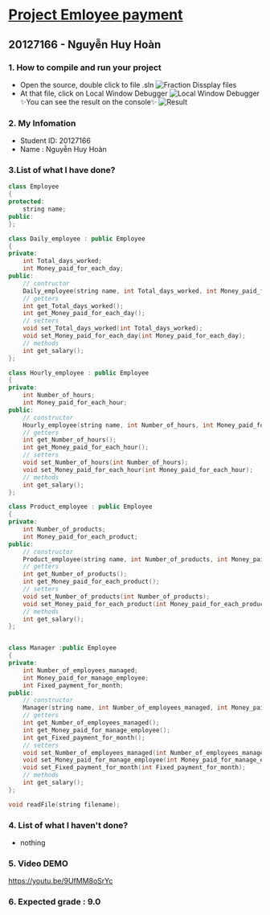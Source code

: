  # [Project Emloyee payment](https://www.notion.so/Project-Emloyee-payment-78ac0241bfea4e07b502020b0c20de86)
## 20127166 - Nguyễn Huy Hoàn

### 1. How to compile and run your project
- Open the source, double click to file .sln
![Fraction Dissplay files](https://scontent.fsgn5-1.fna.fbcdn.net/v/t1.15752-9/247632150_405346201029903_7952018589532046119_n.png?_nc_cat=101&ccb=1-5&_nc_sid=ae9488&_nc_ohc=vZV99A44JSUAX-ypRYb&_nc_ht=scontent.fsgn5-1.fna&oh=e928dfc708002c56bde2ca412b10857e&oe=61C3944F)
- At that file, click on Local Window Debugger
![Local Window Debugger](https://scontent.fsgn5-5.fna.fbcdn.net/v/t1.15752-9/248014792_593251065061679_696619455663120266_n.png?_nc_cat=100&ccb=1-5&_nc_sid=ae9488&_nc_ohc=0a9oObiLYKcAX8rl4gZ&_nc_ht=scontent.fsgn5-5.fna&oh=3946bdee84a0d1f9c1a39132ad1db8df&oe=61C50061)
✨You can see the result on the console✨
![Result](https://scontent.fsgn5-10.fna.fbcdn.net/v/t1.15752-9/260407886_1253244715196355_668183154404087552_n.png?_nc_cat=110&ccb=1-5&_nc_sid=ae9488&_nc_ohc=PK3XBG5MVFQAX_ik5SR&_nc_ht=scontent.fsgn5-10.fna&oh=73065b19fac76121277adac9607c0b87&oe=61C25A9E)
### 2. My Infomation
- Student ID: 20127166
- Name : Nguyễn Huy Hoàn

### 3.List of what I have done? 
``` cpp
class Employee
{
protected:
	string name;
public:
};

class Daily_employee : public Employee
{
private:
	int Total_days_worked;
	int Money_paid_for_each_day;
public:
	// contructor
	Daily_employee(string name, int Total_days_worked, int Money_paid_for_each_day);
	// getters
	int get_Total_days_worked();
	int get_Money_paid_for_each_day();
	// setters
	void set_Total_days_worked(int Total_days_worked);
	void set_Money_paid_for_each_day(int Money_paid_for_each_day);
	// methods
	int get_salary();
};

class Hourly_employee : public Employee
{
private:
	int Number_of_hours;
	int Money_paid_for_each_hour;
public:
	// constructor
	Hourly_employee(string name, int Number_of_hours, int Money_paid_for_each_hour);
	// getters
	int get_Number_of_hours();
	int get_Money_paid_for_each_hour();
	// setters
	void set_Number_of_hours(int Number_of_hours);
	void set_Money_paid_for_each_hour(int Money_paid_for_each_hour);
	// methods
	int get_salary();
};

class Product_employee : public Employee
{
private:
	int Number_of_products;
	int Money_paid_for_each_product;
public:
	// constructor
	Product_employee(string name, int Number_of_products, int Money_paid_for_each_product);
	// getters
	int get_Number_of_products();
	int get_Money_paid_for_each_product();
	// setters
	void set_Number_of_products(int Number_of_products);
	void set_Money_paid_for_each_product(int Money_paid_for_each_product);
	// methods
	int get_salary();
};


class Manager :public Employee
{
private:
	int Number_of_employees_managed;
	int Money_paid_for_manage_employee;
	int Fixed_payment_for_month;
public:
	// constructor
	Manager(string name, int Number_of_employees_managed, int Money_paid_for_manage_employee, int Fixed_payment_for_month);
	// getters
	int get_Number_of_employees_managed();
	int get_Money_paid_for_manage_employee();
	int get_Fixed_payment_for_month();
	// setters
	void set_Number_of_employees_managed(int Number_of_employees_managed);
	void set_Money_paid_for_manage_employee(int Money_paid_for_manage_employee);
	void set_Fixed_payment_for_month(int Fixed_payment_for_month);
	// methods
	int get_salary();
};

void readFile(string filename);
```

### 4. List of what I haven't done?
- nothing

### 5. Video DEMO
https://youtu.be/9UfMM8oSrYc
### 6. Expected grade : 9.0